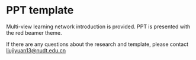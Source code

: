 # PPT template

Multi-view learning network introduction is provided. 
PPT is presented with the red beamer theme.

If there are any questions about the research and template, please contact liujiyuan13@nudt.edu.cn
